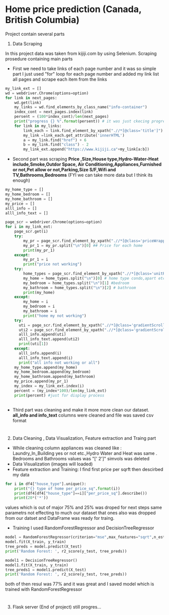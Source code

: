 # Home price prediction (**Canada, British Columbia**)
Project contain several parts

1. Data Scraping 

In this project data was taken from kijiji.com by using Selenium. Scraping prosedure containing main parts
- First we need to take links of each page number and it was so simple part I just used "for" loop for each page number and 
added my link list all pages and scrape each item from the links

```python
my_link_ext = []
wd = webdriver.Chrome(options=option)
for link in next_pages:
    wd.get(link)
    my_links = wd.find_elements_by_class_name("info-container")
    index_cont = next_pages.index(link)
    persent = (100*index_cont)/len(next_pages)
    print("progress {} %".format(persent)) # it was just ckecing progress while running 
    for link in my_links:
        link_each = link.find_element_by_xpath(".//*[@class='title']")
        my_link =link_each.get_attribute('innerHTML')
        a = my_link.find("href") + 6
        b = my_link.find("class") - 2
        my_link_ext.append("https://www.kijiji.ca"+my_link[a:b])
```

- Second part was scraping **Price ,Size,House type,Hydro-Water-Heat include,Smoke,Outdor Space, Air Conditioning,Appliances,Furnished or not,Pet allow or not,Parking,Size S/F,Wifi and TV,Bathrooms,Bedrooms** (FYI we can take more data but I think its enough)

```python
my_home_type = []
my_home_bedroom = []
my_home_bathroom = []
my_price = []
alll_info = []
alll_info_text = []

page_scr = webdriver.Chrome(options=option)
for i in my_link_ext:
    page_scr.get(i)
    try:
        my_pr = page_scr.find_element_by_xpath(".//*[@class='priceWrapper-1165431705']").text
        my_pr_1 = my_pr.split("\n")[0] ## Price for each home
        print(my_pr_1)
    except:
        my_pr_1 = i
        print("price not working")
    try:
        home_types = page_scr.find_element_by_xpath(".//*[@class='unitRow-1281171205']").text
        my_home = home_types.split("\n")[0] # home type condo,apart etc..
        my_bedroom = home_types.split("\n")[1] #bedroom 
        my_bathroom = home_types.split("\n")[2] # bathroom
        print(my_home)
    except:
        my_home = i
        my_bedroom = i
        my_bathroom = i
        print("home my not working")
    try:
      uti = page_scr.find_element_by_xpath(".//*[@class='gradientScrollWrapper-2607347244']").get_attribute('innerHTML')
      uti2 = page_scr.find_element_by_xpath(".//*[@class='gradientScrollWrapper-2607347244']").text
      alll_info.append(uti)
      alll_info_text.append(uti2)
      print(uti[1])
    except:
      alll_info.append(i)
      alll_info_text.append(i)
      print("all info not working or all")
    my_home_type.append(my_home)
    my_home_bedroom.append(my_bedroom)
    my_home_bathroom.append(my_bathroom)
    my_price.append(my_pr_1)
    my_index = my_link_ext.index(i)
    percent = (my_index*100)/len(my_link_ext)
    print(percent) #just for display process
    
```
- Third part was cleaning and make it more more clean our dataset. **all_info and info_text** columns were cleaned and file was saved csv format

#
2. Data Cleaning , Data Visualization, Feature extraction and Traing part
- While cleaning column appliances was cleaned like : Laundry_In_Building yes or not etc.,Hydro Water and Heat was same . Bedrooms and Bathrooms values was "[' 2']" simvols was deleted
- Data Visualization (images will loaded)
- Feature extraction and Training: I find first price per sqrft then descirbed my data
```python
for i in df4["house_type"].unique():
    print("{} type of home per_price_sq".format(i))
    print(df4[df4["house_type"]==i]["per_price_sq"].describe())
    print(20*('*'))
``` 
values which is out of major 75% and 25% was droped for next steps same parametrs not effecting to much our dataset that ones also was dropped from our datset
and DataFrame was ready for traing.
- Training I used RandomForestRegressor and DecisionTreeRegressor 
```python
model = RandomForestRegressor(criterion="mse",max_features="sqrt",n_estimators=200,max_depth=10)
model.fit(X_train, y_train)
tree_preds = model.predict(X_test)
print('Random Forest: ', r2_score(y_test, tree_preds))

model1 = DecisionTreeRegressor() 
model1.fit(X_train, y_train)
tree_preds1 = model1.predict(X_test)
print('Random Forest: ', r2_score(y_test, tree_preds))
``` 
both of then resul was 77% and it was great and I saved model which is trained with RandomForestRegressor
#
3. Flask server (End of project)
still progres... 
